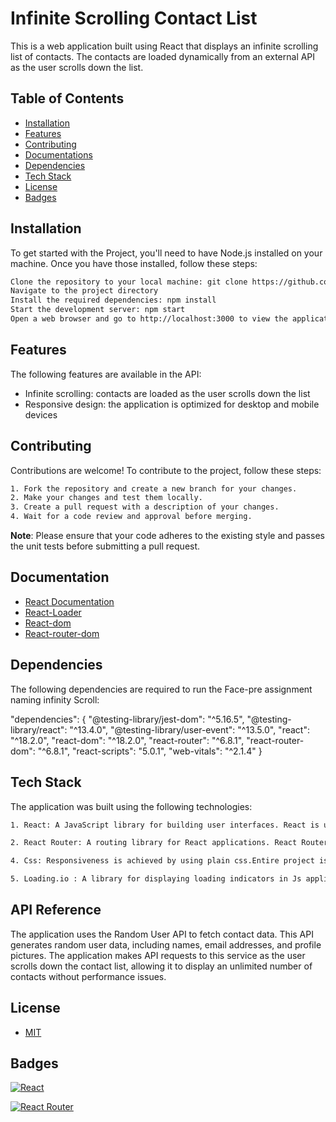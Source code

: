 # Infinite Scrolling Contact List

This is a web application built using React that displays an infinite scrolling list of contacts. The contacts are loaded dynamically from an external API as the user scrolls down the list.
## Table of Contents

- [Installation](#installation)
- [Features](#features)
- [Contributing](#contributing)
- [Documentations](#Documentations)
- [Dependencies](#dependencies)
- [Tech Stack](#techstack)
- [License](#License)
- [Badges](#Badges)
## Installation


To get started with the Project, you'll need to have Node.js installed on your machine. Once you have those installed, follow these steps:

```bash
Clone the repository to your local machine: git clone https://github.com/Pushkar3698/Assignment-Face
Navigate to the project directory
Install the required dependencies: npm install
Start the development server: npm start
Open a web browser and go to http://localhost:3000 to view the application.rt
```


## Features

The following features are available in the API:

- Infinite scrolling: contacts are loaded as the user scrolls down the list
- Responsive design: the application is optimized for desktop and mobile devices

## Contributing

Contributions are welcome! To contribute to the project, follow these steps:
```bash
1. Fork the repository and create a new branch for your changes.
2. Make your changes and test them locally.
3. Create a pull request with a description of your changes.
4. Wait for a code review and approval before merging.
```

**Note**: Please ensure that your code adheres to the existing style and passes the unit tests before submitting a pull request.


## Documentation

- [React Documentation](https://reactjs.org/docs/getting-started.html)
- [React-Loader](https://loading.io/css/)
- [React-dom](https://reactjs.org/docs/react-dom.html)
- [React-router-dom](https://reactrouter.com/docs)



## Dependencies

The following dependencies are required to run the Face-pre assignment naming infinity Scroll:

"dependencies": {
    "@testing-library/jest-dom": "^5.16.5",
    "@testing-library/react": "^13.4.0",
    "@testing-library/user-event": "^13.5.0",
    "react": "^18.2.0",
    "react-dom": "^18.2.0",
    "react-router": "^6.8.1",
    "react-router-dom": "^6.8.1",
    "react-scripts": "5.0.1",
    "web-vitals": "^2.1.4"
  }

## Tech Stack

The application was built using the following technologies:
```bash
1. React: A JavaScript library for building user interfaces. React is used to create reusable UI components that can be combined to create complex web applications.

2. React Router: A routing library for React applications. React Router is used to manage the navigation between different views in the application.

4. Css: Responsiveness is achieved by using plain css.Entire project is made using plain Css.

5. Loading.io : A library for displaying loading indicators in Js applications. 
```
## API Reference

The application uses the Random User API to fetch contact data. This API generates random user data, including names, email addresses, and profile pictures. The application makes API requests to this service as the user scrolls down the contact list, allowing it to display an unlimited number of contacts without performance issues.
## License

- [MIT](https://choosealicense.com/licenses/mit/)


## Badges

[![React](https://img.shields.io/badge/React-17.0.2-blue)](https://reactjs.org/)

[![React Router](https://img.shields.io/badge/React_Router-5.2.0-green)](https://reactrouter.com/)
